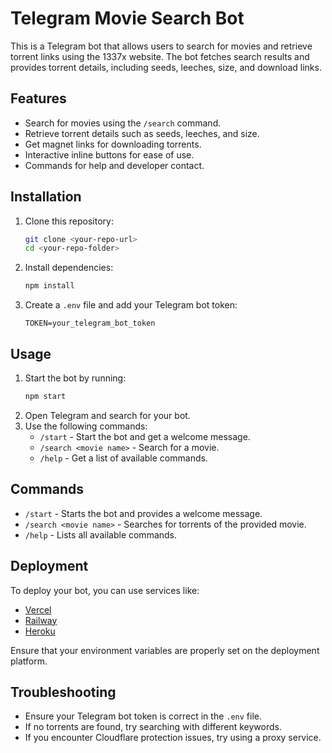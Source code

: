 # Telegram Movie Search Bot

This is a Telegram bot that allows users to search for movies and retrieve torrent links using the 1337x website. The bot fetches search results and provides torrent details, including seeds, leeches, size, and download links.

## Features

- Search for movies using the `/search` command.
- Retrieve torrent details such as seeds, leeches, and size.
- Get magnet links for downloading torrents.
- Interactive inline buttons for ease of use.
- Commands for help and developer contact.

## Installation

1. Clone this repository:
   ```bash
   git clone <your-repo-url>
   cd <your-repo-folder>
   ```
2. Install dependencies:
   ```bash
   npm install
   ```
3. Create a `.env` file and add your Telegram bot token:
   ```env
   TOKEN=your_telegram_bot_token
   ```

## Usage

1. Start the bot by running:
   ```bash
   npm start
   ```
2. Open Telegram and search for your bot.
3. Use the following commands:
   - `/start` - Start the bot and get a welcome message.
   - `/search <movie name>` - Search for a movie.
   - `/help` - Get a list of available commands.

## Commands

- `/start` - Starts the bot and provides a welcome message.
- `/search <movie name>` - Searches for torrents of the provided movie.
- `/help` - Lists all available commands.

## Deployment

To deploy your bot, you can use services like:

- [Vercel](https://vercel.com)
- [Railway](https://railway.app)
- [Heroku](https://www.heroku.com)

Ensure that your environment variables are properly set on the deployment platform.

## Troubleshooting

- Ensure your Telegram bot token is correct in the `.env` file.
- If no torrents are found, try searching with different keywords.
- If you encounter Cloudflare protection issues, try using a proxy service.

